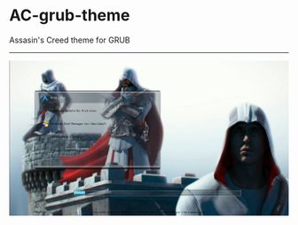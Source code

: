 # AC-grub-theme
Assasin's Creed theme for GRUB
_____________________________
![preveiw](https://github.com/kalanaj2005/AC-grub-theme/blob/main/preview/preview_16:9.png?raw=true)
